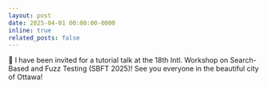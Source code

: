 ```yaml
---
layout: post
date: 2025-04-01 00:00:00-0000
inline: true
related_posts: false
---
```


:microphone: I have been invited for a tutorial talk at the 18th Intl. Workshop on Search-Based and Fuzz Testing (SBFT 2025)! See you everyone in the beautiful city of Ottawa!